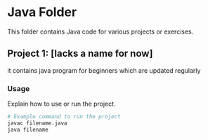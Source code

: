 # Java Folder

This folder contains Java code for various projects or exercises.

## Project 1: [lacks a name for now]
it contains java program for beginners which are updated regularly

### Usage

Explain how to use or run the project.

```bash
# Example command to run the project
javac filename.java
java filename

